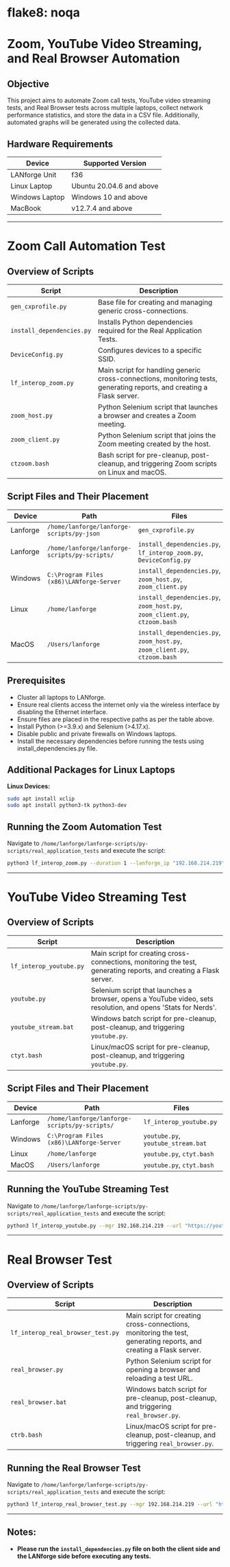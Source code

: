 # flake8: noqa
# Zoom, YouTube Video Streaming, and Real Browser Automation

## Objective
This project aims to automate Zoom call tests, YouTube video streaming tests, and Real Browser tests across multiple laptops, collect network performance statistics, and store the data in a CSV file. Additionally, automated graphs will be generated using the collected data.

## Hardware Requirements

| Device         | Supported Version         |
|---------------|--------------------------|
| LANforge Unit | f36                      |
| Linux Laptop  | Ubuntu 20.04.6 and above |
| Windows Laptop | Windows 10 and above    |
| MacBook       | v12.7.4 and above        |


---

# Zoom Call Automation Test

## Overview of Scripts

| Script                 | Description |
|------------------------|-------------|
| `gen_cxprofile.py`     | Base file for creating and managing generic cross-connections. |
| `install_dependencies.py` | Installs Python dependencies required for the Real Application Tests. |
| `DeviceConfig.py`      | Configures devices to a specific SSID. |
| `lf_interop_zoom.py`   | Main script for handling generic cross-connections, monitoring tests, generating reports, and creating a Flask server. |
| `zoom_host.py`         | Python Selenium script that launches a browser and creates a Zoom meeting. |
| `zoom_client.py`       | Python Selenium script that joins the Zoom meeting created by the host. |
| `ctzoom.bash`          | Bash script for pre-cleanup, post-cleanup, and triggering Zoom scripts on Linux and macOS. |

## Script Files and Their Placement

| Device          | Path                                      | Files |
|---------------|--------------------------------|-------|
| Lanforge       | `/home/lanforge/lanforge-scripts/py-json` | `gen_cxprofile.py` |
| Lanforge       | `/home/lanforge/lanforge-scripts/py-scripts/` | `install_dependencies.py`, `lf_interop_zoom.py`, `DeviceConfig.py` |
| Windows        | `C:\Program Files (x86)\LANforge-Server` | `install_dependencies.py`, `zoom_host.py`, `zoom_client.py` |
| Linux         | `/home/lanforge` | `install_dependencies.py`, `zoom_host.py`, `zoom_client.py`, `ctzoom.bash` |
| MacOS         | `/Users/lanforge` | `install_dependencies.py`, `zoom_host.py`, `zoom_client.py`, `ctzoom.bash` |

## Prerequisites
- Cluster all laptops to LANforge.
- Ensure real clients access the internet only via the wireless interface by disabling the Ethernet interface.
- Ensure files are placed in the respective paths as per the table above.
- Install Python (>=3.9.x) and Selenium (>4.17.x).
- Disable public and private firewalls on Windows laptops.
- Install the necessary dependencies before running the tests using install_dependencies.py file.

## Additional Packages for Linux Laptops

**Linux Devices:**
```bash
sudo apt install xclip
sudo apt install python3-tk python3-dev
```


## Running the Zoom Automation Test
Navigate to `/home/lanforge/lanforge-scripts/py-scripts/real_application_tests` and execute the script:

```bash
python3 lf_interop_zoom.py --duration 1 --lanforge_ip "192.168.214.219" --sigin_email "demo@gmail.com" --sigin_passwd "Demo@123" --participants 3 --audio --video --resources 1.400,1.200 --zoom_host 1.95 --server_ip 192.168.214.123
```

---

# YouTube Video Streaming Test

## Overview of Scripts

| Script              | Description |
|---------------------|-------------|
| `lf_interop_youtube.py` | Main script for creating cross-connections, monitoring the test, generating reports, and creating a Flask server. |
| `youtube.py`       | Selenium script that launches a browser, opens a YouTube video, sets resolution, and opens 'Stats for Nerds'. |
| `youtube_stream.bat` | Windows batch script for pre-cleanup, post-cleanup, and triggering `youtube.py`. |
| `ctyt.bash`       | Linux/macOS script for pre-cleanup, post-cleanup, and triggering `youtube.py`. |

## Script Files and Their Placement

| Device          | Path                                      | Files |
|---------------|--------------------------------|-------|
| Lanforge       | `/home/lanforge/lanforge-scripts/py-scripts/` | `lf_interop_youtube.py` |
| Windows        | `C:\Program Files (x86)\LANforge-Server` | `youtube.py`, `youtube_stream.bat` |
| Linux         | `/home/lanforge` | `youtube.py`, `ctyt.bash` |
| MacOS         | `/Users/lanforge` | `youtube.py`, `ctyt.bash` |

## Running the YouTube Streaming Test
Navigate to `/home/lanforge/lanforge-scripts/py-scripts/real_application_tests` and execute the script:

```bash
python3 lf_interop_youtube.py --mgr 192.168.214.219 --url "https://youtu.be/-SQop2bI8Eg" --duration 2 --res 1080p --flask_ip 192.168.214.131
```

---

# Real Browser Test

## Overview of Scripts

| Script              | Description |
|---------------------|-------------|
| `lf_interop_real_browser_test.py` | Main script for creating cross-connections, monitoring the test, generating reports, and creating a Flask server. |
| `real_browser.py`  | Python Selenium script for opening a browser and reloading a test URL. |
| `real_browser.bat` | Windows batch script for pre-cleanup, post-cleanup, and triggering `real_browser.py`. |
| `ctrb.bash`       | Linux/macOS script for pre-cleanup, post-cleanup, and triggering `real_browser.py`. |

## Running the Real Browser Test
Navigate to `/home/lanforge/lanforge-scripts/py-scripts/real_application_tests` and execute the script:
```bash
python3 lf_interop_real_browser_test.py --mgr 192.168.214.219 --url "https://mi.com" --duration 1m --debug --flask_ip 192.168.214.131 --server_ip 192.168.214.219 --device_list 1.23,1.95,1.375 --postcleanup
```

---


## Notes:
- **Please run the `install_dependencies.py` file on both the client side and the LANforge side before executing any tests.**


